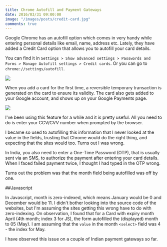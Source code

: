 ```yaml
---
title: Chrome Autofill and Payment Gateways
date: 2016/03/31 09:00:00
image: "/images/posts/credit-card.jpg"
comments: true
---
```

Google Chrome has an autofill option which comes in very handy while entering personal details like email, name, address etc. Lately, they have added a Credit Card option that allows you to autofill your card details. 

You can find it in `Settings > Show advanced settings > Passwords and Forms > Manage Autofill settings > Credit cards`. Or you can go to `chrome://settings/autofill`.

![](/media/posts/card-autofill.jpg)

When you add a card for the first time, a reversible temporary transaction is generated on the card to ensure its validity. The card also gets added to your Google account, and shows up on your Google Payments page.

![](/media/posts/card-wallet.jpg)

I've been using this feature for a while and it is pretty useful. All you need to do is enter your CCV/CVV number when prompted by the browser.

I became so used to autofilling this information that I never looked at the value in the fields, trusting that Chrome would do the right thing, and expecting that the sites would too. Turns out I was wrong.

In India, you also need to enter a One-Time Password (OTP), that is usually sent via an SMS, to authorize the payment after entering your card details. When I faced failed payment twice, I thought I had typed in the OTP wrong.

Turns out the problem was that the month field being autofilled was off by one.

##Javascript

In Javascript, month is zero-indexed, which means January would be 0 and December would be 11. I didn't bother looking into the source code of the websites, but I'm assuming the sites getting this wrong have to do with zero-indexing. On observation, I found that for a Card with expiry month April (4th month; index 3 for JS), the form autofilled the (displayed) month to 05 (May). I am assuming that the `value` in the month `<select>` field was 4 - the index for May.

I have observed this issue on a couple of Indian payment gateways so far.